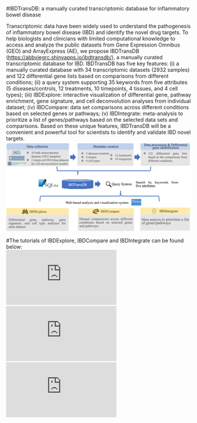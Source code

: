 #IBDTransDB: a manually curated transcriptomic database for inflammatory bowel disease

Transcriptomic data have been widely used to understand the pathogenesis of inflammatory bowel disease (IBD) and identify the novel drug targets. To help biologists and clinicians with limited computational knowledge to access and analyze the public datasets from Gene Expression Omnibus (GEO) and ArrayExpress (AE), we propose IBDTransDB (https://abbviegrc.shinyapps.io/ibdtransdb/), a manually curated transcriptomic database for IBD. IBDTransDB has five key features: (i) a manually curated database with 34 transcriptomic datasets (2932 samples) and 122 differential gene lists based on comparisons from different conditions; (ii) a query system supporting 35 keywords from five attributes (5 diseases/controls, 12 treatments, 10 timepoints, 4 tissues, and 4 cell types); (iii) IBDExplore: interactive visualization of differential gene, pathway enrichment, gene signature, and cell deconvolution analyses from individual dataset; (iv) IBDCompare: data set comparisons across different conditions based on selected genes or pathways; (v) IBDIntegrate: meta-analysis to prioritize a list of genes/pathways based on the selected data sets and comparisons. Based on these unique features, IBDTransDB will be a convenient and powerful tool for scientists to identify and validate IBD novel targets.
![alt text](https://github.com/abbviegrc/IBDTransDB/blob/main/IBDTransDB.png?raw=true)

#The tutorials of IBDExplore, IBDCompare and IBDIntegrate can be found below:</br>
![IBDExplore tutorial](https://github.com/abbviegrc/IBDTransDB/blob/main/tutorial/IBDExplore_tutorial.pdf)</br>
![IBDCompre tutorial](https://github.com/abbviegrc/IBDTransDB/blob/main/tutorial/IBDCompare_tutorial.pdf)</br>
![IBDIntegtate tutorial](https://github.com/abbviegrc/IBDTransDB/blob/main/tutorial/IBDIntegtate_tutorial.pdf)</br>

